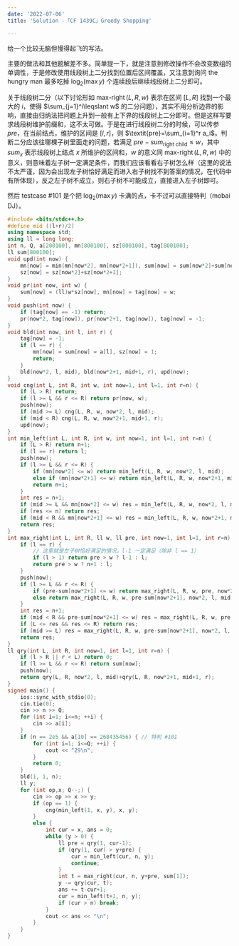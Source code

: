 ```yaml
---
date: '2022-07-06'
title: 'Solution -「CF 1439C」Greedy Shopping'

---
```


给一个比较无脑但慢得起飞的写法。

主要的做法和其他题解差不多。简单提一下，就是注意到修改操作不会改变数组的单调性，于是修改使用线段树上二分找到位置后区间覆盖，又注意到询问 the hungry man 最多吃掉 $\log_2(\max y)$ 个连续段后继续线段树上二分即可。

关于线段树二分（以下讨论形如 $\operatorname{max-right}(L,R,w)$ 表示在区间 $[L,R]$ 找到一个最大的 $i$，使得 $\sum_{j=1}^i\leqslant w$ 的二分问题），其实不用分析边界的影响，直接由归纳法把问题上升到一般有上下界的线段树上二分即可。但是这样写要求线段树维护前缀和，这不太可做。于是在进行线段树二分的时候，可以传参 $\textit{pre}$，在当前结点，维护的区间是 $[l, r]$，则 $\textit{pre}=\sum_{i=1}^r a_i$。判断二分应该往哪棵子树里面走的问题，若满足 $\textit{pre}-\textit{sum}_{\text{right child}}\leqslant w$，其中 $\textit{sum}_x$ 表示线段树上结点 $x$ 所维护的区间和，$w$ 的意义同 $\operatorname{max-right}(L, R, w)$ 中的意义，则意味着左子树一定满足条件，而我们应该看看右子树怎么样（这里的说法不太严谨，因为会出现左子树恰好满足而进入右子树找不到答案的情况，在代码中有所体现），反之左子树不成立，则右子树不可能成立，直接进入左子树即可。

然后 testcase #101 是个把 $\log_2(\max y)$ 卡满的点，卡不过可以直接特判（mobai DJ）。

```cpp
#include <bits/stdc++.h>
#define mid ((l+r)/2)
using namespace std;
using ll = long long;
int n, Q, a[200100], mn[800100], sz[800100], tag[800100];
ll sum[800100];
void upd(int now) {
    mn[now] = min(mn[now*2], mn[now*2+1]), sum[now] = sum[now*2]+sum[now*2+1];
    sz[now] = sz[now*2]+sz[now*2+1];
}
void pr(int now, int w) {
    sum[now] = (ll)w*sz[now], mn[now] = tag[now] = w;
}
void push(int now) {
    if (tag[now] == -1) return;
    pr(now*2, tag[now]), pr(now*2+1, tag[now]), tag[now] = -1;
}
void bld(int now, int l, int r) {
    tag[now] = -1;
    if (l == r) {
        mn[now] = sum[now] = a[l], sz[now] = 1;
        return;
    }
    bld(now*2, l, mid), bld(now*2+1, mid+1, r), upd(now);
}
void cng(int L, int R, int w, int now=1, int l=1, int r=n) {
    if (L > R) return;
    if (l >= L && r <= R) return pr(now, w);
    push(now);
    if (mid >= L) cng(L, R, w, now*2, l, mid);
    if (mid < R) cng(L, R, w, now*2+1, mid+1, r);
    upd(now);
}
int min_left(int L, int R, int w, int now=1, int l=1, int r=n) {
    if (L > R) return n+1;
    if (l == r) return l;
    push(now);
    if (l >= L && r <= R) {
        if (mn[now*2] <= w) return min_left(L, R, w, now*2, l, mid);
        else if (mn[now*2+1] <= w) return min_left(L, R, w, now*2+1, mid+1, r);
        return n+1;
    }
    int res = n+1;
    if (mid >= L && mn[now*2] <= w) res = min_left(L, R, w, now*2, l, mid);
    if (res <= n) return res;
    if (mid < R && mn[now*2+1] <= w) res = min_left(L, R, w, now*2+1, mid+1, r);
    return res;
}
int max_right(int L, int R, ll w, ll pre, int now=1, int l=1, int r=n) {
    if (l == r) {
        // 这里就是左子树恰好满足的情况，l-1 一定满足（除非 l == 1）
        if (l > 1) return pre > w ? l-1 : l;
        return pre > w ? n+1 : l;
    }
    push(now);
    if (l >= L && r <= R) {
        if (pre-sum[now*2+1] <= w) return max_right(L, R, w, pre, now*2+1, mid+1, r);
        else return max_right(L, R, w, pre-sum[now*2+1], now*2, l, mid);
    }
    int res = n+1;
    if (mid < R && pre-sum[now*2+1] <= w) res = max_right(L, R, w, pre, now*2+1, mid+1, r);
    if (L <= res && res <= R) return res;
    if (mid >= L) res = max_right(L, R, w, pre-sum[now*2+1], now*2, l, mid);
    return res;
}
ll qry(int L, int R, int now=1, int l=1, int r=n) {
    if (l > R || r < L) return 0;
    if (l >= L && r <= R) return sum[now];
    push(now);
    return qry(L, R, now*2, l, mid)+qry(L, R, now*2+1, mid+1, r);
}
signed main() {
    ios::sync_with_stdio(0);
    cin.tie(0);
    cin >> n >> Q;
    for (int i=1; i<=n; ++i) {
        cin >> a[i];
    }
    if (n == 2e5 && a[10] == 268435456) { // 特判 #101
        for (int i=1; i<=Q; ++i) {
            cout << "29\n";
        }
        return 0;
    }
    bld(1, 1, n);
    ll y;
    for (int op,x; Q--;) {
        cin >> op >> x >> y;
        if (op == 1) {
            cng(min_left(1, x, y), x, y);
        }
        else {
            int cur = x, ans = 0;
            while (y > 0) {
                ll pre = qry(1, cur-1);
                if (qry(1, cur) > y+pre) {
                    cur = min_left(cur, n, y);
                    continue;
                }
                int t = max_right(cur, n, y+pre, sum[1]);
                y -= qry(cur, t);
                ans += t-cur+1;
                cur = min_left(t+1, n, y);
                if (cur > n) break;
            }
            cout << ans << "\n";
        }
    }
}
```